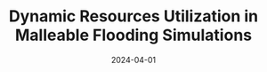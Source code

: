 ---
title: "Dynamic Resources Utilization in Malleable Flooding Simulations"
collection: publications
permalink: /publication/2024-04-01-Dynamic-Resources-Utilization-in-Malleable-Flooding-Simulations
type: "poster"
date: 2024-04-01
venue: '<em>16th JLESC</em>'
citation: ' <strong>S. Iserte</strong>,  M. Morales-Hernández,  J. Segovia,  P. Vallés,  D. Caviedes-Voullième, and  A. Peña, &quot;Dynamic Resources Utilization in Malleable Flooding Simulations.&quot; <em>16th JLESC</em>, Apr. 2024.'
---
